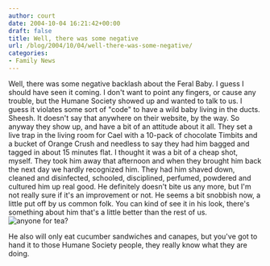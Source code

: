 ```yaml
---
author: court
date: 2004-10-04 16:21:42+00:00
draft: false
title: Well, there was some negative
url: /blog/2004/10/04/well-there-was-some-negative/
categories:
- Family News
---
```


Well, there was some negative backlash about the Feral Baby.  I guess I should have seen it coming.  I don't want to point any fingers, or cause any trouble, but the Humane Society showed up and wanted to talk to us.  I guess it violates some sort of "code" to have a wild baby living in the ducts.  Sheesh.  It doesn't say that anywhere on their website, by the way.
So anyway they show up, and have a bit of an attitude about it all.  They set a live trap in the living room for Cael with a 10-pack of chocolate Timbits and a bucket of Orange Crush and needless to say they had him bagged and tagged in about 15 minutes flat.  I thought it was a bit of a cheap shot, myself.
They took him away that afternoon and when they brought him back the next day we hardly recognized him.  They had him shaved down, cleaned and disinfected, schooled, disciplined, perfumed, powdered and cultured him up real good.  He definitely doesn't bite us any more, but I'm not really sure if it's an improvement or not.  He seems a bit snobbish now, a little put off by us common folk.  You can kind of see it in his look, there's something about him that's a little better than the rest of us.
![anyone for tea?](http://www.vallentyne.com/family/civilised%20baby.jpg)

He also will only eat cucumber sandwiches and canapes, but you've got to hand it to those Humane Society people, they really know what they are doing.
